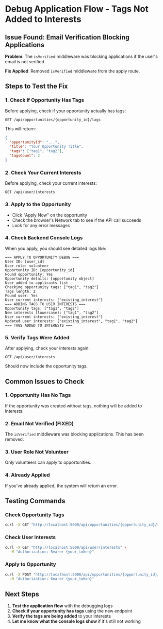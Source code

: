 # Debug Application Flow - Tags Not Added to Interests

## Issue Found: Email Verification Blocking Applications

**Problem**: The `isVerified` middleware was blocking applications if the user's email is not verified.

**Fix Applied**: Removed `isVerified` middleware from the apply route.

## Steps to Test the Fix

### 1. **Check if Opportunity Has Tags**
Before applying, check if your opportunity actually has tags:
```
GET /api/opportunities/{opportunity_id}/tags
```

This will return:
```json
{
  "opportunityId": "...",
  "title": "Your Opportunity Title",
  "tags": ["tag1", "tag2"],
  "tagsCount": 2
}
```

### 2. **Check Your Current Interests**
Before applying, check your current interests:
```
GET /api/user/interests
```

### 3. **Apply to the Opportunity**
- Click "Apply Now" on the opportunity
- Check the browser's Network tab to see if the API call succeeds
- Look for any error messages

### 4. **Check Backend Console Logs**
When you apply, you should see detailed logs like:
```
=== APPLY TO OPPORTUNITY DEBUG ===
User ID: [user_id]
User role: volunteer
Opportunity ID: [opportunity_id]
Found opportunity: Yes
Opportunity details: [opportunity object]
User added to applicants list
Checking opportunity tags: ["tag1", "tag2"]
Tags length: 2
Found user: Yes
User current interests: ["existing_interest"]
=== ADDING TAGS TO USER INTERESTS ===
Opportunity tags: ["tag1", "tag2"]
New interests (lowercase): ["tag1", "tag2"]
User current interests: ["existing_interest"]
Updated user interests: ["existing_interest", "tag1", "tag2"]
=== TAGS ADDED TO INTERESTS ===
```

### 5. **Verify Tags Were Added**
After applying, check your interests again:
```
GET /api/user/interests
```

Should now include the opportunity tags.

## Common Issues to Check

### 1. **Opportunity Has No Tags**
If the opportunity was created without tags, nothing will be added to interests.

### 2. **Email Not Verified (FIXED)**
The `isVerified` middleware was blocking applications. This has been removed.

### 3. **User Role Not Volunteer**
Only volunteers can apply to opportunities.

### 4. **Already Applied**
If you've already applied, the system will return an error.

## Testing Commands

### Check Opportunity Tags
```bash
curl -X GET "http://localhost:5000/api/opportunities/{opportunity_id}/tags"
```

### Check User Interests
```bash
curl -X GET "http://localhost:5000/api/user/interests" \
  -H "Authorization: Bearer {your_token}"
```

### Apply to Opportunity
```bash
curl -X POST "http://localhost:5000/api/opportunities/{opportunity_id}/apply" \
  -H "Authorization: Bearer {your_token}"
```

## Next Steps

1. **Test the application flow** with the debugging logs
2. **Check if your opportunity has tags** using the new endpoint
3. **Verify the tags are being added** to your interests
4. **Let me know what the console logs show** if it's still not working
